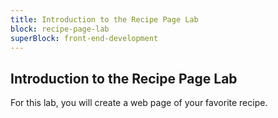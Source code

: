 ```yaml
---
title: Introduction to the Recipe Page Lab
block: recipe-page-lab
superBlock: front-end-development
---
```


## Introduction to the Recipe Page Lab

For this lab, you will create a web page of your favorite recipe.
